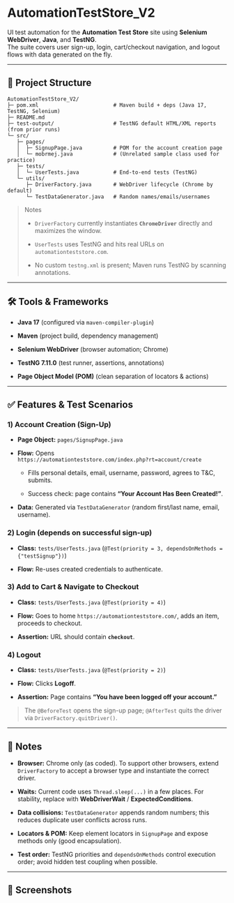 # AutomationTestStore_V2

UI test automation for the **Automation Test Store** site using **Selenium WebDriver**, **Java**, and **TestNG**.  
The suite covers user sign-up, login, cart/checkout navigation, and logout flows with data generated on the fly.

---

## 📂 Project Structure
```
AutomationTestStore_V2/
├─ pom.xml                        # Maven build + deps (Java 17, TestNG, Selenium)
├─ README.md
├─ test-output/                   # TestNG default HTML/XML reports (from prior runs)
└─ src/
   ├─ pages/
   │  ├─ SignupPage.java          # POM for the account creation page
   │  └─ mobrmej.java             # (Unrelated sample class used for practice)
   ├─ tests/
   │  └─ UserTests.java           # End-to-end tests (TestNG)
   └─ utils/
      ├─ DriverFactory.java       # WebDriver lifecycle (Chrome by default)
      └─ TestDataGenerator.java   # Random names/emails/usernames
```

> Notes
> 
> -   `DriverFactory` currently instantiates **`ChromeDriver`** directly and maximizes the window.
>     
> -   `UserTests` uses TestNG and hits real URLs on `automationteststore.com`.
>     
> -   No custom `testng.xml` is present; Maven runs TestNG by scanning annotations.
---

## 🛠️ Tools & Frameworks

-   **Java 17** (configured via `maven-compiler-plugin`)
    
-   **Maven** (project build, dependency management)
    
-   **Selenium WebDriver** (browser automation; Chrome)
    
-   **TestNG 7.11.0** (test runner, assertions, annotations)
    
-   **Page Object Model (POM)** (clean separation of locators & actions)
---

## ✅ Features & Test Scenarios

### 1) Account Creation (Sign-Up)

-   **Page Object:** `pages/SignupPage.java`
    
-   **Flow:** Opens  
    `https://automationteststore.com/index.php?rt=account/create`
    
    -   Fills personal details, email, username, password, agrees to T&C, submits.
        
    -   Success check: page contains **“Your Account Has Been Created!”**.
        
-   **Data:** Generated via `TestDataGenerator` (random first/last name, email, username).
    

### 2) Login (depends on successful sign-up)

-   **Class:** `tests/UserTests.java` (`@Test(priority = 3, dependsOnMethods = {"testSignup"})`)
    
-   **Flow:** Re-uses created credentials to authenticate.
    

### 3) Add to Cart & Navigate to Checkout

-   **Class:** `tests/UserTests.java` (`@Test(priority = 4)`)
    
-   **Flow:** Goes to home `https://automationteststore.com/`, adds an item, proceeds to checkout.
    
-   **Assertion:** URL should contain **`checkout`**.
    

### 4) Logout

-   **Class:** `tests/UserTests.java` (`@Test(priority = 2)`)
    
-   **Flow:** Clicks **Logoff**.
    
-   **Assertion:** Page contains **“You have been logged off your account.”**
    

> The `@BeforeTest` opens the sign-up page; `@AfterTest` quits the driver via `DriverFactory.quitDriver()`.

---

## 📌 Notes

-   **Browser:** Chrome only (as coded). To support other browsers, extend `DriverFactory` to accept a browser type and instantiate the correct driver.
    
-   **Waits:** Current code uses `Thread.sleep(...)` in a few places. For stability, replace with **WebDriverWait** / **ExpectedConditions**.
    
-   **Data collisions:** `TestDataGenerator` appends random numbers; this reduces duplicate user conflicts across runs.
    
-   **Locators & POM:** Keep element locators in `SignupPage` and expose methods only (good encapsulation).
    
-   **Test order:** TestNG priorities and `dependsOnMethods` control execution order; avoid hidden test coupling when possible.

---

## 📸 Screenshots
